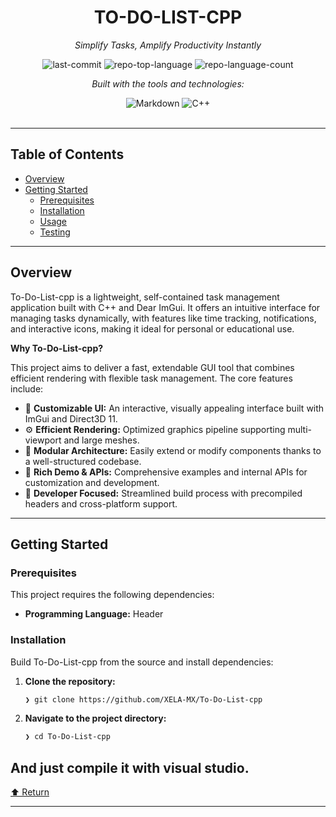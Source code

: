 <div id="top">

<!-- HEADER STYLE: CLASSIC -->
<div align="center">


# TO-DO-LIST-CPP

<em>Simplify Tasks, Amplify Productivity Instantly</em>

<!-- BADGES -->
<img src="https://img.shields.io/github/last-commit/XELA-MX/To-Do-List-cpp?style=flat&logo=git&logoColor=white&color=0080ff" alt="last-commit">
<img src="https://img.shields.io/github/languages/top/XELA-MX/To-Do-List-cpp?style=flat&color=0080ff" alt="repo-top-language">
<img src="https://img.shields.io/github/languages/count/XELA-MX/To-Do-List-cpp?style=flat&color=0080ff" alt="repo-language-count">

<em>Built with the tools and technologies:</em>

<img src="https://img.shields.io/badge/Markdown-000000.svg?style=flat&logo=Markdown&logoColor=white" alt="Markdown">
<img src="https://img.shields.io/badge/C++-00599C.svg?style=flat&logo=C++&logoColor=white" alt="C++">

</div>
<br>

---

## Table of Contents

- [Overview](#overview)
- [Getting Started](#getting-started)
    - [Prerequisites](#prerequisites)
    - [Installation](#installation)
    - [Usage](#usage)
    - [Testing](#testing)

---

## Overview

To-Do-List-cpp is a lightweight, self-contained task management application built with C++ and Dear ImGui. It offers an intuitive interface for managing tasks dynamically, with features like time tracking, notifications, and interactive icons, making it ideal for personal or educational use.

**Why To-Do-List-cpp?**

This project aims to deliver a fast, extendable GUI tool that combines efficient rendering with flexible task management. The core features include:

- 🎨 **Customizable UI:** An interactive, visually appealing interface built with ImGui and Direct3D 11.
- ⚙️ **Efficient Rendering:** Optimized graphics pipeline supporting multi-viewport and large meshes.
- 🧩 **Modular Architecture:** Easily extend or modify components thanks to a well-structured codebase.
- 📝 **Rich Demo & APIs:** Comprehensive examples and internal APIs for customization and development.
- 🚀 **Developer Focused:** Streamlined build process with precompiled headers and cross-platform support.

---

## Getting Started

### Prerequisites

This project requires the following dependencies:

- **Programming Language:** Header

### Installation

Build To-Do-List-cpp from the source and install dependencies:

1. **Clone the repository:**

    ```sh
    ❯ git clone https://github.com/XELA-MX/To-Do-List-cpp
    ```

2. **Navigate to the project directory:**

    ```sh
    ❯ cd To-Do-List-cpp
    ```

And just compile it with visual studio.
---

<div align="left"><a href="#top">⬆ Return</a></div>

---
